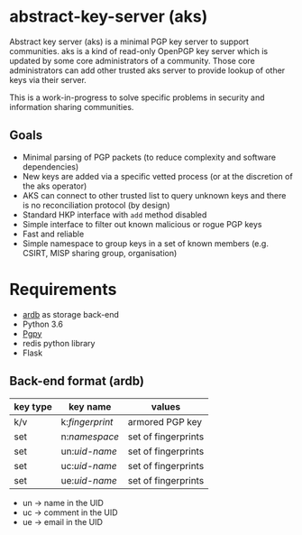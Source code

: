 # abstract-key-server (aks)

Abstract key server (aks) is a minimal PGP key server to support communities. aks is a kind of
read-only OpenPGP key server which is updated by some core administrators of a community. Those
core administrators can add other trusted aks server to provide lookup of other keys via their server.

This is a work-in-progress to solve specific problems in security and information sharing communities.

## Goals

- Minimal parsing of PGP packets (to reduce complexity and software dependencies)
- New keys are added via a specific vetted process (or at the discretion of the aks operator)
- AKS can connect to other trusted list to query unknown keys and there is no reconciliation protocol (by design)
- Standard HKP interface with `add` method disabled
- Simple interface to filter out known malicious or rogue PGP keys
- Fast and reliable
- Simple namespace to group keys in a set of known members (e.g. CSIRT, MISP sharing group, organisation)

# Requirements

- [ardb](https://github.com/yinqiwen/ardb) as storage back-end
- Python 3.6
- [Pgpy](https://github.com/SecurityInnovation/PGPy)
- redis python library
- Flask

## Back-end format (ardb)

| key type   | key name         | values              |
|------------|------------------|---------------------|
|   k/v      |  k:_fingerprint_ | armored PGP key     |
|   set      |  n:_namespace_   | set of fingerprints |
|   set      |  un:_uid-name_   | set of fingerprints |
|   set      |  uc:_uid-name_   | set of fingerprints |
|   set      |  ue:_uid-name_   | set of fingerprints |


- un -> name in the UID
- uc -> comment in the UID
- ue -> email in the UID


